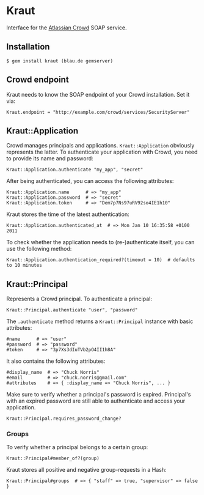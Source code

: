 Kraut
=====

Interface for the [Atlassian Crowd](http://www.atlassian.com/software/crowd/) SOAP service.

Installation
------------

    $ gem install kraut (blau.de gemserver)

Crowd endpoint
--------------

Kraut needs to know the SOAP endpoint of your Crowd installation. Set it via:

    Kraut.endpoint = "http://example.com/crowd/services/SecurityServer"

Kraut::Application
------------------

Crowd manages principals and applications. `Kraut::Application` obviously represents the latter.
To authenticate your application with Crowd, you need to provide its name and password:

    Kraut::Application.authenticate "my_app", "secret"

After being authenticated, you can access the following attributes:

    Kraut::Application.name      # => "my_app"
    Kraut::Application.password  # => "secret"
    Kraut::Application.token     # => "Dem7p7Ns97uRV92so4IE1h10"

Kraut stores the time of the latest authentication:

    Kraut::Application.authenticated_at  # => Mon Jan 10 16:35:58 +0100 2011

To check whether the application needs to (re-)authenticate itself, you can use the following method:

    Kraut::Application.authentication_required?(timeout = 10)  # defaults to 10 minutes

Kraut::Principal
----------------

Represents a Crowd principal. To authenticate a principal:

    Kraut::Principal.authenticate "user", "password"

The `.authenticate` method returns a `Kraut::Principal` instance with basic attributes:

    #name      # => "user"
    #password  # => "password"
    #token     # => "3p7Xs3dIuTVb2pO4II1h8A"

It also contains the following attributes:

    #display_name  # => "Chuck Norris"
    #email         # => "chuck.norris@gmail.com"
    #attributes    # => { :display_name => "Chuck Norris", ... }

Make sure to verify whether a principal's password is expired. Principal's with an expired password are
still able to authenticate and access your application.

    Kraut::Principal.requires_password_change?

### Groups

To verify whether a principal belongs to a certain group:

    Kraut::Principal#member_of?(group)

Kraut stores all positive and negative group-requests in a Hash:

    Kraut::Principal#groups  # => { "staff" => true, "supervisor" => false }
